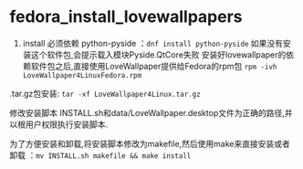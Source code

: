 # fedora_install_lovewallpapers
1. install 必须依赖 python-pyside ：`dnf install python-pyside`
如果没有安装这个软件包,会提示载入模块Pyside.QtCore失败
安装好lovewallpaper的依赖软件包之后,直接使用LoveWallpaper提供给Fedora的rpm包 `rpm -ivh LoveWallpaper4LinuxFedora.rpm`

.tar.gz包安装: `tar -xf LoveWallpaper4Linux.tar.gz`

修改安装脚本 INSTALL.sh和data/LoveWallpaper.desktop文件为正确的路径,并以根用户权限执行安装脚本.

为了方便安装和卸载,将安装脚本修改为makefile,然后使用make来直接安装或者卸载 ：`mv INSTALL.sh makefile && make install`
